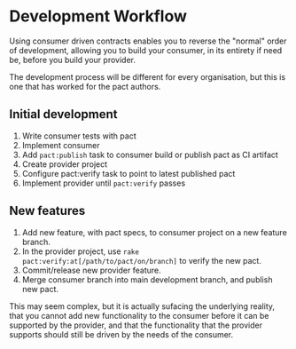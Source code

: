 # Development Workflow

Using consumer driven contracts enables you to reverse the "normal" order of development, allowing you to build your consumer, in its entirety if need be, before you build your provider.

The development process will be different for every organisation, but this is one that has worked for the pact authors.

## Initial development
1. Write consumer tests with pact
1. Implement consumer 
1. Add `pact:publish` task to consumer build or publish pact as CI artifact
1. Create provider project
1. Configure pact:verify task to point to latest published pact
1. Implement provider until `pact:verify` passes

## New features

1. Add new feature, with pact specs, to consumer project on a new feature branch.
1. In the provider project, use `rake pact:verify:at[/path/to/pact/on/branch]` to verify the new pact.
1. Commit/release new provider feature.
1. Merge consumer branch into main development branch, and publish new pact.

This may seem complex, but it is actually sufacing the underlying reality, that you cannot add new functionality to the consumer before it can be supported by the provider, and that the functionality that the provider supports should still be driven by the needs of the consumer.